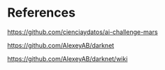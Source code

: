 # References

https://github.com/cienciaydatos/ai-challenge-mars

https://github.com/AlexeyAB/darknet

https://github.com/AlexeyAB/darknet/wiki

